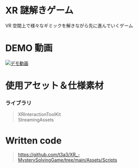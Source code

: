 # XR 謎解きゲーム

VR 空間上で様々なギミックを解きながら先に進んでいくゲーム

# DEMO 動画

[![デモ動画](https://img.youtube.com/vi/t19qo5AJtq4/0.jpg)](https://www.youtube.com/watch?v=t19qo5AJtq4)

# 使用アセット＆仕様素材

### ライブラリ

> XRInteractionToolKit  
> StreamingAssets

# Written code

> https://github.com/t3a3/XR_-MysterySolvingGame/tree/main/Assets/Scripts

